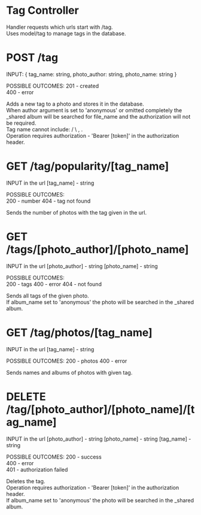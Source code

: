 # Tag Controller
Handler requests which urls start with /tag.  
Uses model/tag to manage tags in the database.   


# POST /tag  
INPUT: {
    tag_name: string, 
    photo_author: string, 
    photo_name: string
    }  

POSSIBLE OUTCOMES: 
    201 - created  
    400 - error


Adds a new tag to a photo and stores it in the database.  
When author argument is set to 'anonymous' or omitted completely the _shared album will be searched for file_name and the authorization will not be required.  
Tag name cannot include: / \ , .  
Operation requires authorization - 'Bearer [token]' in the authorization header.    

# GET /tag/popularity/[tag_name]
INPUT in the url 
    [tag_name] - string

POSSIBLE OUTCOMES:  
    200 - number
    404 - tag not found


Sends the number of photos with the tag given in the url.  

# GET /tags/[photo_author]/[photo_name]
INPUT in the url
    [photo_author] - string
    [photo_name] - string

POSSIBLE OUTCOMES:  
    200 - tags
    400 - error
    404 - not found


Sends all tags of the given photo.  
If album_name set to 'anonymous' the photo will be searched in the _shared album.   

# GET /tag/photos/[tag_name]
INPUT in the url
    [tag_name] - string

POSSIBLE OUTCOMES:
    200 - photos
    400 - error


Sends names and albums of photos with given tag.  

# DELETE /tag/[photo_author]/[photo_name]/[tag_name]
INPUT in the url
    [photo_author] - string
    [photo_name] - string
    [tag_name] - string

POSSIBLE OUTCOMES:
    200 - success  
    400 - error  
    401 - authorization failed


Deletes the tag.  
Operation requires authorization - 'Bearer [token]' in the authorization header.    
If album_name set to 'anonymous' the photo will be searched in the _shared album.   
